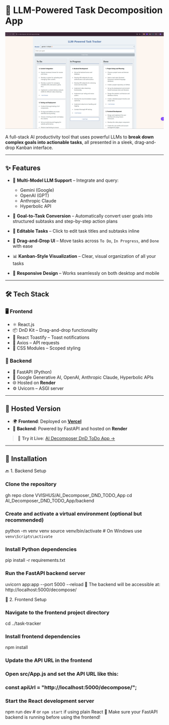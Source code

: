 # 🧠 LLM-Powered Task Decomposition App

![Application Screenshot](Screenshot.png)

A full-stack AI productivity tool that uses powerful LLMs to **break down complex goals into actionable tasks**, all presented in a sleek, drag-and-drop Kanban interface.

---

## ✨ Features

- 🤖 **Multi-Model LLM Support** – Integrate and query:
  - Gemini (Google)
  - OpenAI (GPT)
  - Anthropic Claude
  - Hyperbolic API

- 🧩 **Goal-to-Task Conversion** – Automatically convert user goals into structured subtasks and step-by-step action plans

- 📝 **Editable Tasks** – Click to edit task titles and subtasks inline

- 🧲 **Drag-and-Drop UI** – Move tasks across `To Do`, `In Progress`, and `Done` with ease

- 📊 **Kanban-Style Visualization** – Clear, visual organization of all your tasks

- 📱 **Responsive Design** – Works seamlessly on both desktop and mobile

---

## 🛠 Tech Stack

### 🖥️ Frontend
- ⚛️ React.js
- 📦 DnD Kit – Drag-and-drop functionality
- 🔔 React Toastify – Toast notifications
- 📡 Axios – API requests
- 🎨 CSS Modules – Scoped styling

### 🧪 Backend
- 🚀 FastAPI (Python)
- 🤖 Google Generative AI, OpenAI, Anthropic Claude, Hyperbolic APIs
- 🌐 Hosted on **Render**
- ⚙️ Uvicorn – ASGI server

---

## 🚀 Hosted Version

- 🌍 **Frontend**: Deployed on **[Vercel](https://vercel.com/vaibhav-singhs-projects-c5ab9c36/ai-decomposer-dnd-todo-app)**
- 🧠 **Backend**: Powered by FastAPI and hosted on **Render**

> 🔗 **Try it Live**: [AI Decomposer DnD ToDo App →](https://vercel.com/vaibhav-singhs-projects-c5ab9c36/ai-decomposer-dnd-todo-app)

---

## 🧰 Installation

🔙 1. Backend Setup
### Clone the repository
gh repo clone VVISHUS/AI_Decomposer_DND_TODO_App
cd AI_Decomposer_DND_TODO_App/backend

### Create and activate a virtual environment (optional but recommended)
python -m venv venv
source venv/bin/activate  # On Windows use `venv\Scripts\activate`

### Install Python dependencies
pip install -r requirements.txt

### Run the FastAPI backend server
uvicorn app:app --port 5000 --reload
🚀 The backend will be accessible at:
http://localhost:5000/decompose/

🎨 2. Frontend Setup
### Navigate to the frontend project directory
cd ../task-tracker

### Install frontend dependencies
npm install

### Update the API URL in the frontend
### Open src/App.js and set the API URL like this:
### const apiUrl = "http://localhost:5000/decompose/";

### Start the React development server
npm run dev  # or `npm start` if using plain React
🧠 Make sure your FastAPI backend is running before using the frontend!
